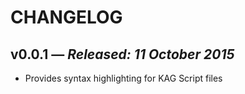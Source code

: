 # CHANGELOG
## **v0.0.1** &mdash; *Released: 11 October 2015*
* Provides syntax highlighting for KAG Script files
